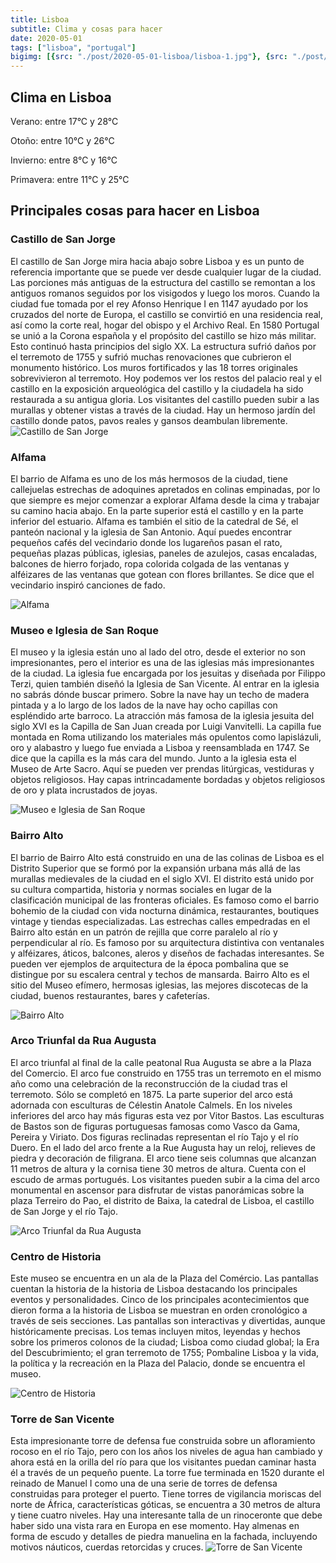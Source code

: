 ```yaml
---
title: Lisboa
subtitle: Clima y cosas para hacer
date: 2020-05-01
tags: ["lisboa", "portugal"]
bigimg: [{src: "./post/2020-05-01-lisboa/lisboa-1.jpg"}, {src: "./post/2020-05-01-lisboa/lisboa-2.jpg"}, {src: "./post/2020-05-01-lisboa/lisboa-3.jpg"}]
---
```

 
## Clima en Lisboa
Verano: entre 17°C y 28°C
 
Otoño: entre 10°C y 26°C
 
Invierno: entre 8°C y 16°C
 
Primavera: entre 11°C y 25°C
 
## Principales cosas para hacer en Lisboa
 
### Castillo de San Jorge
El castillo de San Jorge mira hacia abajo sobre Lisboa y es un punto de referencia importante que se puede ver desde cualquier lugar de la ciudad. Las porciones más antiguas de la estructura del castillo se remontan a los antiguos romanos seguidos por los visigodos y luego los moros. Cuando la ciudad fue tomada por el rey Afonso Henrique I en 1147 ayudado por los cruzados del norte de Europa, el castillo se convirtió en una residencia real, así como la corte real, hogar del obispo y el Archivo Real. En 1580 Portugal se unió a la Corona española y el propósito del castillo se hizo más militar. Esto continuó hasta principios del siglo XX. La estructura sufrió daños por el terremoto de 1755 y sufrió muchas renovaciones que cubrieron el monumento histórico. Los muros fortificados y las 18 torres originales sobrevivieron al terremoto. Hoy podemos ver los restos del palacio real y el castillo en la exposición arqueológica del castillo y la ciudadela ha sido restaurada a su antigua gloria. Los visitantes del castillo pueden subir a las murallas y obtener vistas a través de la ciudad. Hay un hermoso jardín del castillo donde patos, pavos reales y gansos deambulan libremente. 
![Castillo de San Jorge](./lisboa-castillo-de-san-jorge.jpg)
 
### Alfama
El barrio de Alfama es uno de los más hermosos de la ciudad, tiene callejuelas estrechas de adoquines apretados en colinas empinadas, por lo que siempre es mejor comenzar a explorar Alfama desde la cima y trabajar su camino hacia abajo. En la parte superior está el castillo y en la parte inferior del estuario. Alfama es también el sitio de la catedral de Sé, el panteón nacional y la iglesia de San Antonio. Aquí puedes encontrar pequeños cafés del vecindario donde los lugareños pasan el rato, pequeñas plazas públicas, iglesias, paneles de azulejos, casas encaladas, balcones de hierro forjado, ropa colorida colgada de las ventanas y alféizares de las ventanas que gotean con flores brillantes.  Se dice que el vecindario inspiró canciones de fado. 
 
![Alfama](./lisboa-alfama.jpg)
 
### Museo e Iglesia de San Roque
El museo y la iglesia están uno al lado del otro, desde el exterior no son impresionantes, pero el interior es una de las iglesias más impresionantes de la ciudad. La iglesia fue encargada por los jesuitas y diseñada por Filippo Terzi, quien también diseñó la Iglesia de San Vicente. Al entrar en la iglesia no sabrás dónde buscar primero. Sobre la nave hay un techo de madera pintada y a lo largo de los lados de la nave hay ocho capillas con espléndido arte barroco. La atracción más famosa de la iglesia jesuita del siglo XVI es la Capilla de San Juan creada por Luigi Vanvitelli. La capilla fue montada en Roma utilizando los materiales más opulentos como lapislázuli, oro y alabastro y luego fue enviada a Lisboa y reensamblada en 1747. Se dice que la capilla es la más cara del mundo. Junto a la iglesia esta el Museo de Arte Sacro. Aquí se pueden ver prendas litúrgicas, vestiduras y objetos religiosos. Hay capas intrincadamente bordadas y objetos religiosos de oro y plata incrustados de joyas. 
 
![Museo e Iglesia de San Roque](./lisboa-museo-san-roque.jpg)
 
### Bairro Alto
El barrio de Bairro Alto está construido en una de las colinas de Lisboa es el Distrito Superior que se formó por la expansión urbana más allá de las murallas medievales de la ciudad en el siglo XVI. El distrito está unido por su cultura compartida, historia y normas sociales en lugar de la clasificación municipal de las fronteras oficiales.  Es famoso como el barrio bohemio de la ciudad con vida nocturna dinámica, restaurantes, boutiques vintage y tiendas especializadas. Las estrechas calles empedradas en el Bairro alto están en un patrón de rejilla que corre paralelo al río y perpendicular al río. Es famoso por su arquitectura distintiva con ventanales y alféizares, áticos, balcones, aleros y diseños de fachadas interesantes. Se pueden ver ejemplos de arquitectura de la época pombalina que se distingue por su escalera central y techos de mansarda. Bairro Alto es el sitio del Museo efímero, hermosas iglesias, las mejores discotecas de la ciudad, buenos restaurantes, bares y cafeterías.
 
![Bairro Alto](./lisboa-bairro-alto.jpg)
 
### Arco Triunfal da Rua Augusta
El arco triunfal al final de la calle peatonal Rua Augusta se abre a la Plaza del Comercio. El arco fue construido en 1755 tras un terremoto en el mismo año como una celebración de la reconstrucción de la ciudad tras el terremoto. Sólo se completó en 1875. La parte superior del arco está adornada con esculturas de Célestin Anatole Calmels. En los niveles inferiores del arco hay más figuras esta vez por Vitor Bastos. Las esculturas de Bastos son de figuras portuguesas famosas como Vasco da Gama, Pereira y Viriato. Dos figuras reclinadas representan el río Tajo y el río Duero. En el lado del arco frente a la Rue Augusta hay un reloj, relieves de piedra y decoración de filigrana. El arco tiene seis columnas que alcanzan 11 metros de altura y la cornisa tiene 30 metros de altura. Cuenta con el escudo de armas portugués. Los visitantes pueden subir a la cima del arco monumental en ascensor para disfrutar de vistas panorámicas sobre la plaza Terreiro do Pao, el distrito de Baixa, la catedral de Lisboa, el castillo de San Jorge y el río Tajo.  
 
![Arco Triunfal da Rua Augusta](./lisboa-arco-triunfal.jpg)
 
### Centro de Historia
Este museo se encuentra en un ala de la Plaza del Comércio. Las pantallas cuentan la historia de la historia de Lisboa destacando los principales eventos y personalidades. Cinco de los principales acontecimientos que dieron forma a la historia de Lisboa se muestran en orden cronológico a través de seis secciones.  Las pantallas son interactivas y divertidas, aunque históricamente precisas. Los temas incluyen mitos, leyendas y hechos sobre los primeros colonos de la ciudad;  Lisboa como ciudad global; la Era del Descubrimiento; el gran terremoto de 1755; Pombaline Lisboa y la vida, la política y la recreación en la Plaza del Palacio, donde se encuentra el museo. 
 
![Centro de Historia](./lisboa-centro-de-historia.jpg)

### Torre de San Vicente
Esta impresionante torre de defensa fue construida sobre un afloramiento rocoso en el río Tajo, pero con los años los niveles de agua han cambiado y ahora está en la orilla del río para que los visitantes puedan caminar hasta él a través de un pequeño puente. La torre fue terminada en 1520 durante el reinado de Manuel I como una de una serie de torres de defensa construidas para proteger el puerto. Tiene torres de vigilancia moriscas del norte de África, características góticas, se encuentra a 30 metros de altura y tiene cuatro niveles.  Hay una interesante talla de un rinoceronte que debe haber sido una vista rara en Europa en ese momento. Hay almenas en forma de escudo y detalles de piedra manuelina en la fachada, incluyendo motivos náuticos, cuerdas retorcidas y cruces. 
![Torre de San Vicente](./lisboa-torre-de-san-vicente.jpg)
